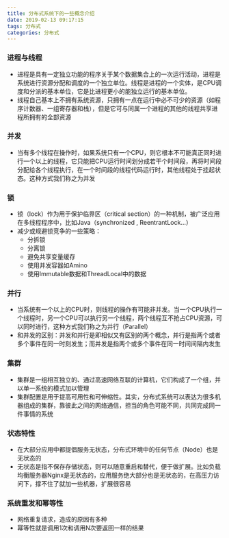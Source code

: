 ```yaml
---
title: 分布式系统下的一些概念介绍
date: 2019-02-13 09:17:15
tags: 分布式
categories: 分布式
---
```


### 进程与线程
- 进程是具有一定独立功能的程序关于某个数据集合上的一次运行活动，进程是系统进行资源分配和调度的一个独立单位。线程是进程的一个实体，是CPU调度和分派的基本单位，它是比进程更小的能独立运行的基本单位。
- 线程自己基本上不拥有系统资源，只拥有一点在运行中必不可少的资源（如程序计数器、一组寄存器和栈），但是它可与同属一个进程的其他的线程共享进程所拥有的全部资源

### 并发
- 当有多个线程在操作时，如果系统只有一个CPU，则它根本不可能真正同时进行一个以上的线程，它只能把CPU运行时间划分成若干个时间段，再将时间段分配给各个线程执行，在一个时间段的线程代码运行时，其他线程处于挂起状态。这种方式我们称之为并发

### 锁
- 锁（lock）作为用于保护临界区（critical section）的一种机制，被广泛应用在多线程程序中，比如Java（synchronized , ReentrantLock…）
- 减少或规避锁竞争的一些策略：
  - 分拆锁
  - 分离锁
  - 避免共享变量缓存
  - 使用并发容器如Amino
  - 使用Immutable数据和ThreadLocal中的数据

### 并行
- 当系统有一个以上的CPU时，则线程的操作有可能非并发。当一个CPU执行一个线程时，另一个CPU可以执行另一个线程，两个线程互不抢占CPU资源，可以同时进行，这种方式我们称之为并行（Parallel）
- 和并发的区别：并发和并行是即相似又有区别的两个概念，并行是指两个或者多个事件在同一时刻发生；而并发是指两个或多个事件在同一时间间隔内发生

### 集群
- 集群是一组相互独立的、通过高速网络互联的计算机，它们构成了一个组，并以单一系统的模式加以管理
- 集群配置是用于提高可用性和可伸缩性。其实，分布式系统可以表达为很多机器组成的集群，靠彼此之间的网络通信，担当的角色可能不同，共同完成同一件事情的系统

### 状态特性
- 在大部分应用中都提倡服务无状态，分布式环境中的任何节点（Node）也是无状态的
- 无状态是指不保存存储状态，则可以随意重启和替代，便于做扩展。比如负载均衡服务器Nginx是无状态的，应用服务绝大部分也是无状态的，在高压力访问下，撑不住了就加一些机器，扩展很容易


### 系统重发和幂等性
- 网络重复请求，造成的原因有多种
- 幂等性就是调用1次和调用N次要返回一样的结果
